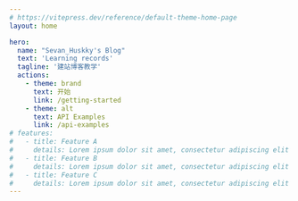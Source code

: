 ```yaml
---
# https://vitepress.dev/reference/default-theme-home-page
layout: home

hero:
  name: "Sevan_Huskky's Blog"
  text: 'Learning records'
  tagline: '建站博客教学'
  actions:
    - theme: brand
      text: 开始
      link: /getting-started
    - theme: alt
      text: API Examples
      link: /api-examples
# features:
#   - title: Feature A
#     details: Lorem ipsum dolor sit amet, consectetur adipiscing elit
#   - title: Feature B
#     details: Lorem ipsum dolor sit amet, consectetur adipiscing elit
#   - title: Feature C
#     details: Lorem ipsum dolor sit amet, consectetur adipiscing elit
---
```

